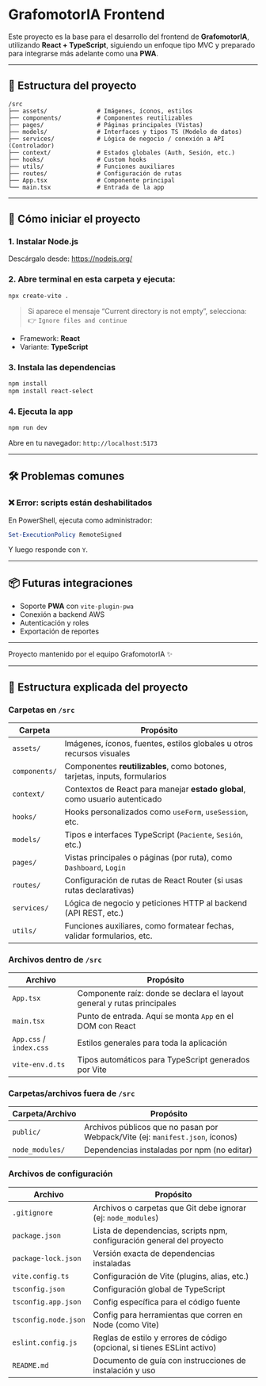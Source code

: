 # GrafomotorIA Frontend

Este proyecto es la base para el desarrollo del frontend de **GrafomotorIA**, utilizando **React + TypeScript**, siguiendo un enfoque tipo MVC y preparado para integrarse más adelante como una **PWA**.

---

## 📁 Estructura del proyecto

```
/src
├── assets/              # Imágenes, íconos, estilos
├── components/          # Componentes reutilizables
├── pages/               # Páginas principales (Vistas)
├── models/              # Interfaces y tipos TS (Modelo de datos)
├── services/            # Lógica de negocio / conexión a API (Controlador)
├── context/             # Estados globales (Auth, Sesión, etc.)
├── hooks/               # Custom hooks
├── utils/               # Funciones auxiliares
├── routes/              # Configuración de rutas
├── App.tsx              # Componente principal
└── main.tsx             # Entrada de la app
```

---

## 🚀 Cómo iniciar el proyecto

### 1. Instalar Node.js
Descárgalo desde: https://nodejs.org/

### 2. Abre terminal en esta carpeta y ejecuta:
```bash
npx create-vite .
```

> Si aparece el mensaje “Current directory is not empty”, selecciona:  
👉 `Ignore files and continue`

- Framework: **React**
- Variante: **TypeScript**

### 3. Instala las dependencias
```bash
npm install
npm install react-select
```

### 4. Ejecuta la app
```bash
npm run dev
```

Abre en tu navegador: `http://localhost:5173`

---

## 🛠️ Problemas comunes

### ❌ Error: scripts están deshabilitados
En PowerShell, ejecuta como administrador:

```powershell
Set-ExecutionPolicy RemoteSigned
```
Y luego responde con `Y`.

---

## 📦 Futuras integraciones
- Soporte **PWA** con `vite-plugin-pwa`
- Conexión a backend AWS
- Autenticación y roles
- Exportación de reportes

---

Proyecto mantenido por el equipo GrafomotorIA ✨


---

## 📁 Estructura explicada del proyecto

### Carpetas en `/src`

| Carpeta           | Propósito                                                                 |
|-------------------|---------------------------------------------------------------------------|
| `assets/`         | Imágenes, íconos, fuentes, estilos globales u otros recursos visuales     |
| `components/`     | Componentes **reutilizables**, como botones, tarjetas, inputs, formularios |
| `context/`        | Contextos de React para manejar **estado global**, como usuario autenticado |
| `hooks/`          | Hooks personalizados como `useForm`, `useSession`, etc.                   |
| `models/`         | Tipos e interfaces TypeScript (`Paciente`, `Sesión`, etc.)                 |
| `pages/`          | Vistas principales o páginas (por ruta), como `Dashboard`, `Login`         |
| `routes/`         | Configuración de rutas de React Router (si usas rutas declarativas)       |
| `services/`       | Lógica de negocio y peticiones HTTP al backend (API REST, etc.)           |
| `utils/`          | Funciones auxiliares, como formatear fechas, validar formularios, etc.    |

### Archivos dentro de `/src`

| Archivo             | Propósito                                                                 |
|---------------------|--------------------------------------------------------------------------|
| `App.tsx`           | Componente raíz: donde se declara el layout general y rutas principales |
| `main.tsx`          | Punto de entrada. Aquí se monta `App` en el DOM con React                |
| `App.css` / `index.css` | Estilos generales para toda la aplicación                              |
| `vite-env.d.ts`     | Tipos automáticos para TypeScript generados por Vite                     |

### Carpetas/archivos fuera de `/src`

| Carpeta/Archivo      | Propósito                                                               |
|----------------------|------------------------------------------------------------------------|
| `public/`            | Archivos públicos que no pasan por Webpack/Vite (ej: `manifest.json`, íconos) |
| `node_modules/`      | Dependencias instaladas por npm (no editar)                            |

### Archivos de configuración

| Archivo               | Propósito                                                                 |
|------------------------|--------------------------------------------------------------------------|
| `.gitignore`           | Archivos o carpetas que Git debe ignorar (ej: `node_modules`)            |
| `package.json`         | Lista de dependencias, scripts npm, configuración general del proyecto   |
| `package-lock.json`    | Versión exacta de dependencias instaladas                               |
| `vite.config.ts`       | Configuración de Vite (plugins, alias, etc.)                            |
| `tsconfig.json`        | Configuración global de TypeScript                                       |
| `tsconfig.app.json`    | Config específica para el código fuente                                  |
| `tsconfig.node.json`   | Config para herramientas que corren en Node (como Vite)                 |
| `eslint.config.js`     | Reglas de estilo y errores de código (opcional, si tienes ESLint activo) |
| `README.md`            | Documento de guía con instrucciones de instalación y uso                 |


